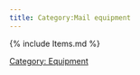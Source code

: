 ```yaml
---
title: Category:Mail equipment
---
```


{% include Items.md %}

[Category: Equipment](Category:_Equipment "wikilink")